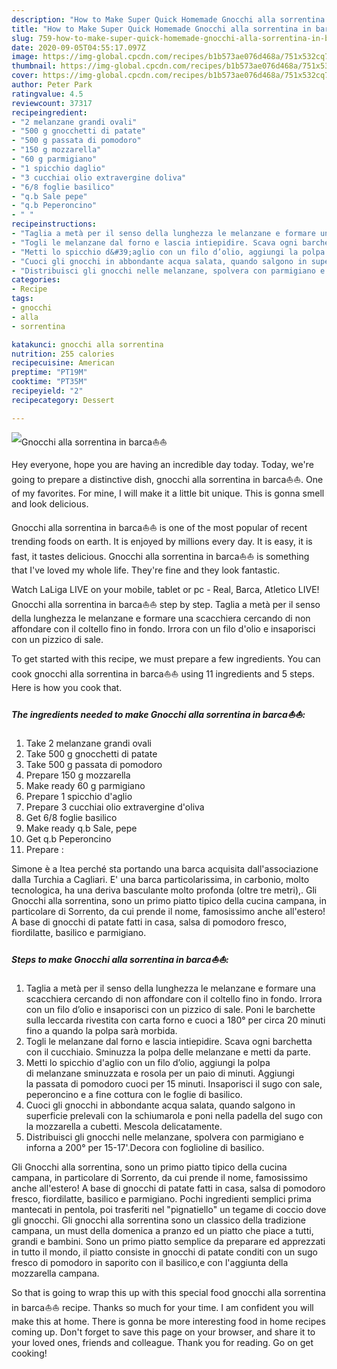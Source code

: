 ```yaml
---
description: "How to Make Super Quick Homemade Gnocchi alla sorrentina in barca⛵⛵"
title: "How to Make Super Quick Homemade Gnocchi alla sorrentina in barca⛵⛵"
slug: 759-how-to-make-super-quick-homemade-gnocchi-alla-sorrentina-in-barca
date: 2020-09-05T04:55:17.097Z
image: https://img-global.cpcdn.com/recipes/b1b573ae076d468a/751x532cq70/gnocchi-alla-sorrentina-in-barca⛵⛵-recipe-main-photo.jpg
thumbnail: https://img-global.cpcdn.com/recipes/b1b573ae076d468a/751x532cq70/gnocchi-alla-sorrentina-in-barca⛵⛵-recipe-main-photo.jpg
cover: https://img-global.cpcdn.com/recipes/b1b573ae076d468a/751x532cq70/gnocchi-alla-sorrentina-in-barca⛵⛵-recipe-main-photo.jpg
author: Peter Park
ratingvalue: 4.5
reviewcount: 37317
recipeingredient:
- "2 melanzane grandi ovali"
- "500 g gnocchetti di patate"
- "500 g passata di pomodoro"
- "150 g mozzarella"
- "60 g parmigiano"
- "1 spicchio daglio"
- "3 cucchiai olio extravergine doliva"
- "6/8 foglie basilico"
- "q.b Sale pepe"
- "q.b Peperoncino"
- " "
recipeinstructions:
- "Taglia a metà per il senso della lunghezza le melanzane e formare una scacchiera cercando di non affondare con il coltello fino in fondo. Irrora con un filo d’olio e insaporisci con un pizzico di sale. Poni le barchette sulla leccarda rivestita con carta forno e cuoci a 180° per circa 20 minuti fino a quando la polpa sarà morbida."
- "Togli le melanzane dal forno e lascia intiepidire. Scava ogni barchetta con il cucchiaio. Sminuzza la polpa delle melanzane e metti da parte."
- "Metti lo spicchio d&#39;aglio con un filo d’olio, aggiungi la polpa di melanzane sminuzzata e rosola per un paio di minuti. Aggiungi la passata di pomodoro cuoci per 15 minuti. Insaporisci il sugo con sale, peperoncino e a fine cottura con le foglie di basilico."
- "Cuoci gli gnocchi in abbondante acqua salata, quando salgono in superficie prelevali con la schiumarola e poni nella padella del sugo con la mozzarella a cubetti. Mescola delicatamente."
- "Distribuisci gli gnocchi nelle melanzane, spolvera con parmigiano e inforna a 200° per 15-17&#39;.Decora con foglioline di basilico."
categories:
- Recipe
tags:
- gnocchi
- alla
- sorrentina

katakunci: gnocchi alla sorrentina 
nutrition: 255 calories
recipecuisine: American
preptime: "PT19M"
cooktime: "PT35M"
recipeyield: "2"
recipecategory: Dessert

---
```



![Gnocchi alla sorrentina in barca⛵⛵](https://img-global.cpcdn.com/recipes/b1b573ae076d468a/751x532cq70/gnocchi-alla-sorrentina-in-barca⛵⛵-recipe-main-photo.jpg)

Hey everyone, hope you are having an incredible day today. Today, we're going to prepare a distinctive dish, gnocchi alla sorrentina in barca⛵⛵. One of my favorites. For mine, I will make it a little bit unique. This is gonna smell and look delicious.

Gnocchi alla sorrentina in barca⛵⛵ is one of the most popular of recent trending foods on earth. It is enjoyed by millions every day. It is easy, it is fast, it tastes delicious. Gnocchi alla sorrentina in barca⛵⛵ is something that I've loved my whole life. They're fine and they look fantastic.

Watch LaLiga LIVE on your mobile, tablet or pc - Real, Barca, Atletico LIVE! Gnocchi alla sorrentina in barca⛵⛵ step by step. Taglia a metà per il senso della lunghezza le melanzane e formare una scacchiera cercando di non affondare con il coltello fino in fondo. Irrora con un filo d&#39;olio e insaporisci con un pizzico di sale.


To get started with this recipe, we must prepare a few ingredients. You can cook gnocchi alla sorrentina in barca⛵⛵ using 11 ingredients and 5 steps. Here is how you cook that.

<!--inarticleads1-->

##### The ingredients needed to make Gnocchi alla sorrentina in barca⛵⛵:

1. Take 2 melanzane grandi ovali
1. Take 500 g gnocchetti di patate
1. Take 500 g passata di pomodoro
1. Prepare 150 g mozzarella
1. Make ready 60 g parmigiano
1. Prepare 1 spicchio d&#39;aglio
1. Prepare 3 cucchiai olio extravergine d&#39;oliva
1. Get 6/8 foglie basilico
1. Make ready q.b Sale, pepe
1. Get q.b Peperoncino
1. Prepare  :


Simone è a Itea perché sta portando una barca acquisita dall&#39;associazione dalla Turchia a Cagliari. E&#39; una barca particolarissima, in carbonio, molto tecnologica, ha una deriva basculante molto profonda (oltre tre metri),. Gli Gnocchi alla sorrentina, sono un primo piatto tipico della cucina campana, in particolare di Sorrento, da cui prende il nome, famosissimo anche all&#39;estero! A base di gnocchi di patate fatti in casa, salsa di pomodoro fresco, fiordilatte, basilico e parmigiano. 

<!--inarticleads2-->

##### Steps to make Gnocchi alla sorrentina in barca⛵⛵:

1. Taglia a metà per il senso della lunghezza le melanzane e formare una scacchiera cercando di non affondare con il coltello fino in fondo. Irrora con un filo d’olio e insaporisci con un pizzico di sale. Poni le barchette sulla leccarda rivestita con carta forno e cuoci a 180° per circa 20 minuti fino a quando la polpa sarà morbida.
1. Togli le melanzane dal forno e lascia intiepidire. Scava ogni barchetta con il cucchiaio. Sminuzza la polpa delle melanzane e metti da parte.
1. Metti lo spicchio d&#39;aglio con un filo d’olio, aggiungi la polpa di melanzane sminuzzata e rosola per un paio di minuti. Aggiungi la passata di pomodoro cuoci per 15 minuti. Insaporisci il sugo con sale, peperoncino e a fine cottura con le foglie di basilico.
1. Cuoci gli gnocchi in abbondante acqua salata, quando salgono in superficie prelevali con la schiumarola e poni nella padella del sugo con la mozzarella a cubetti. Mescola delicatamente.
1. Distribuisci gli gnocchi nelle melanzane, spolvera con parmigiano e inforna a 200° per 15-17&#39;.Decora con foglioline di basilico.


Gli Gnocchi alla sorrentina, sono un primo piatto tipico della cucina campana, in particolare di Sorrento, da cui prende il nome, famosissimo anche all&#39;estero! A base di gnocchi di patate fatti in casa, salsa di pomodoro fresco, fiordilatte, basilico e parmigiano. Pochi ingredienti semplici prima mantecati in pentola, poi trasferiti nel &#34;pignatiello&#34; un tegame di coccio dove gli gnocchi. Gli gnocchi alla sorrentina sono un classico della tradizione campana, un must della domenica a pranzo ed un piatto che piace a tutti, grandi e bambini. Sono un primo piatto semplice da preparare ed apprezzati in tutto il mondo, il piatto consiste in gnocchi di patate conditi con un sugo fresco di pomodoro in saporito con il basilico,e con l&#39;aggiunta della mozzarella campana. 

So that is going to wrap this up with this special food gnocchi alla sorrentina in barca⛵⛵ recipe. Thanks so much for your time. I am confident you will make this at home. There is gonna be more interesting food in home recipes coming up. Don't forget to save this page on your browser, and share it to your loved ones, friends and colleague. Thank you for reading. Go on get cooking!
